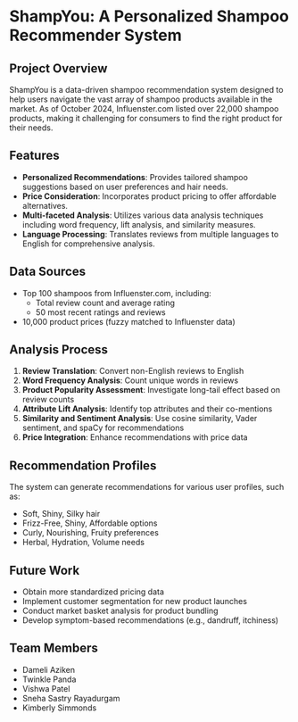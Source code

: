# ShampYou: A Personalized Shampoo Recommender System

## Project Overview

ShampYou is a data-driven shampoo recommendation system designed to help users navigate the vast array of shampoo products available in the market. As of October 2024, Influenster.com listed over 22,000 shampoo products, making it challenging for consumers to find the right product for their needs.

## Features

- **Personalized Recommendations**: Provides tailored shampoo suggestions based on user preferences and hair needs.
- **Price Consideration**: Incorporates product pricing to offer affordable alternatives.
- **Multi-faceted Analysis**: Utilizes various data analysis techniques including word frequency, lift analysis, and similarity measures.
- **Language Processing**: Translates reviews from multiple languages to English for comprehensive analysis.

## Data Sources

- Top 100 shampoos from Influenster.com, including:
  - Total review count and average rating
  - 50 most recent ratings and reviews
- 10,000 product prices (fuzzy matched to Influenster data)

## Analysis Process

1. **Review Translation**: Convert non-English reviews to English
2. **Word Frequency Analysis**: Count unique words in reviews
3. **Product Popularity Assessment**: Investigate long-tail effect based on review counts
4. **Attribute Lift Analysis**: Identify top attributes and their co-mentions
5. **Similarity and Sentiment Analysis**: Use cosine similarity, Vader sentiment, and spaCy for recommendations
6. **Price Integration**: Enhance recommendations with price data

## Recommendation Profiles

The system can generate recommendations for various user profiles, such as:
- Soft, Shiny, Silky hair
- Frizz-Free, Shiny, Affordable options
- Curly, Nourishing, Fruity preferences
- Herbal, Hydration, Volume needs

## Future Work

- Obtain more standardized pricing data
- Implement customer segmentation for new product launches
- Conduct market basket analysis for product bundling
- Develop symptom-based recommendations (e.g., dandruff, itchiness)

## Team Members

- Dameli Aziken
- Twinkle Panda
- Vishwa Patel
- Sneha Sastry Rayadurgam
- Kimberly Simmonds
